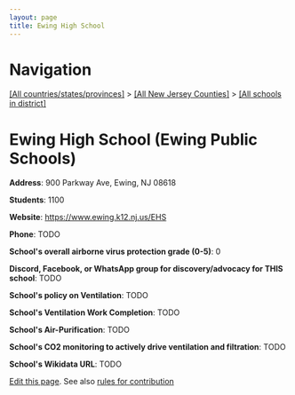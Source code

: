 ```yaml
---
layout: page
title: Ewing High School
---
```

# Navigation

[[All countries/states/provinces]](../../..) > [[All New Jersey Counties]](../..) > [[All schools in district]](..)

# Ewing High School (Ewing Public Schools)

**Address**: 900 Parkway Ave, Ewing, NJ 08618

**Students**: 1100

**Website**: <https://www.ewing.k12.nj.us/EHS>

**Phone**: TODO

**School's overall airborne virus protection grade (0-5)**: 0

**Discord, Facebook, or WhatsApp group for discovery/advocacy for THIS school**: TODO

**School's policy on Ventilation**: TODO

**School's Ventilation Work Completion**: TODO

**School's Air-Purification**: TODO

**School's CO2 monitoring to actively drive ventilation and filtration**: TODO

**School's Wikidata URL**: TODO


[Edit this page](https://github.com/ventilate-schools/NJ/edit/main/./Mercer/Ewing_Public_Schools/Ewing_High_School.md). See also [rules for contribution](../../../contribution-rules/)